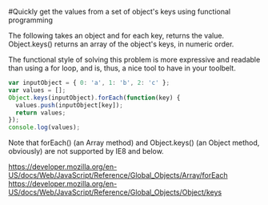 #Quickly get the values from a set of object's keys using functional programming

The following takes an object and for each key, returns the value. Object.keys() returns an array
of the object's keys, in numeric order.

The functional style of solving this problem is more expressive and readable than using a for loop,
and is, thus, a nice tool to have in your toolbelt.
```javascript
var inputObject = { 0: 'a', 1: 'b', 2: 'c' };
var values = [];
Object.keys(inputObject).forEach(function(key) {
  values.push(inputObject[key]);
  return values;
});
console.log(values);
```

Note that forEach() (an Array method) and Object.keys() (an Object method, obviously) are not 
supported by IE8 and below.

https://developer.mozilla.org/en-US/docs/Web/JavaScript/Reference/Global_Objects/Array/forEach
https://developer.mozilla.org/en-US/docs/Web/JavaScript/Reference/Global_Objects/Object/keys
